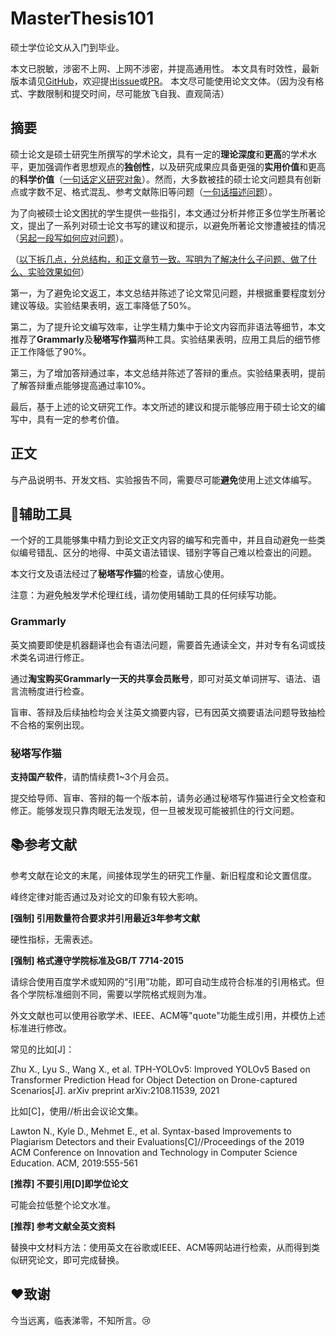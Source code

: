 # MasterThesis101
硕士学位论文从入门到毕业。

本文已脱敏，涉密不上网、上网不涉密，并提高通用性。
本文具有时效性，最新版本请见[GitHub](https://github.com/SUTFutureCoder/MasterThesis101)，欢迎提出[issue](https://github.com/SUTFutureCoder/MasterThesis101/issues/new)或[PR](https://github.com/SUTFutureCoder/MasterThesis101)。
本文尽可能使用论文文体。（因为没有格式、字数限制和提交时间，尽可能放飞自我、直观简洁）

## 摘要
硕士论文是硕士研究生所撰写的学术论文，具有一定的**理论深度**和**更高**的学术水平，更加强调作者思想观点的**独创性**，以及研究成果应具备更强的**实用价值**和更高的**科学价值**（<u>一句话定义研究对象</u>）。然而，大多数被挂的硕士论文问题具有创新点或字数不足、格式混乱、参考文献陈旧等问题（<u>一句话描述问题</u>）。

为了向被硕士论文困扰的学生提供一些指引，本文通过分析并修正多位学生所著论文，提出了一系列对硕士论文书写的建议和提示，以避免所著论文惨遭被挂的情况（<u>另起一段写如何应对问题</u>）。

（<u>以下拆几点，分总结构，和正文章节一致。写明为了解决什么子问题、做了什么、实验效果如何</u>）

第一，为了避免论文返工，本文总结并陈述了论文常见问题，并根据重要程度划分建议等级。实验结果表明，返工率降低了50%。

第二，为了提升论文编写效率，让学生精力集中于论文内容而非语法等细节，本文推荐了**Grammarly**及**秘塔写作猫**两种工具。实验结果表明，应用工具后的细节修正工作降低了90%。

第三，为了增加答辩通过率，本文总结并陈述了答辩的重点。实验结果表明，提前了解答辩重点能够提高通过率10%。

最后，基于上述的论文研究工作。本文所述的建议和提示能够应用于硕士论文的编写中，具有一定的参考价值。

## 正文



与产品说明书、开发文档、实验报告不同，需要尽可能**避免**使用上述文体编写。



## 🔧辅助工具

一个好的工具能够集中精力到论文正文内容的编写和完善中，并且自动避免一些类似编号错乱、区分的地得、中英文语法错误、错别字等自己难以检查出的问题。

本文行文及语法经过了**秘塔写作猫**的检查，请放心使用。

注意：为避免触发学术伦理红线，请勿使用辅助工具的任何续写功能。

### Grammarly

英文摘要即使是机器翻译也会有语法问题，需要首先通读全文，并对专有名词或技术类名词进行修正。

通过**淘宝购买Grammarly一天的共享会员账号**，即可对英文单词拼写、语法、语言流畅度进行检查。

盲审、答辩及后续抽检均会关注英文摘要内容，已有因英文摘要语法问题导致抽检不合格的案例出现。

### 秘塔写作猫

**支持国产软件**，请酌情续费1~3个月会员。

提交给导师、盲审、答辩的每一个版本前，请务必通过秘塔写作猫进行全文检查和修正。能够发现只靠肉眼无法发现，但一旦被发现可能被抓住的行文问题。



## 📚参考文献

参考文献在论文的末尾，间接体现学生的研究工作量、新旧程度和论文置信度。

峰终定律对能否通过及对论文的印象有较大影响。



**[强制] 引用数量符合要求并引用最近3年参考文献**

硬性指标，无需表述。



**[强制] 格式遵守学院标准及GB/T 7714-2015**

请综合使用百度学术或知网的“引用”功能，即可自动生成符合标准的引用格式。但各个学院标准细则不同，需要以学院格式规则为准。

外文文献也可以使用谷歌学术、IEEE、ACM等"quote"功能生成引用，并模仿上述标准进行修改。

常见的比如[J]：

Zhu X., Lyu S., Wang X., et al. TPH-YOLOv5: Improved YOLOv5 Based on Transformer Prediction Head for Object Detection on Drone-captured Scenarios[J]. arXiv preprint arXiv:2108.11539, 2021

比如[C]，使用//析出会议论文集。

Lawton N., Kyle D., Mehmet E., et al. Syntax-based Improvements to Plagiarism Detectors and their Evaluations[C]//Proceedings of the 2019 ACM Conference on Innovation and Technology in Computer Science Education. ACM, 2019:555-561



**[推荐] 不要引用[D]即学位论文**

可能会拉低整个论文水准。



**[推荐] 参考文献全英文资料**

替换中文材料方法：使用英文在谷歌或IEEE、ACM等网站进行检索，从而得到类似研究论文，即可完成替换。



## ❤️致谢

今当远离，临表涕零，不知所言。😢